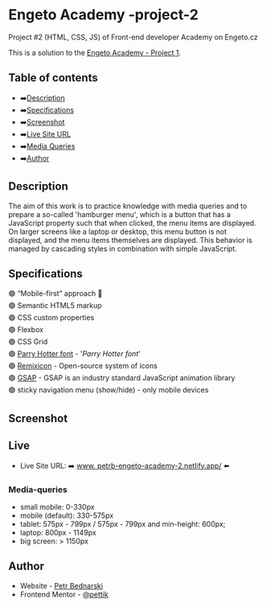 # Engeto Academy -project-2

Project #2 (HTML, CSS, JS) of Front-end developer Academy on Engeto.cz

This is a solution to the [Engeto Academy - Project 1](https://engeto.cz/webova-akademie/).

## Table of contents

- ➡️[Description](#description)
- ➡️[Specifications](#specifications)
- ➡️[Screenshot](#screenshot)
- ➡️[Live Site URL](#live)
- ➡️[Media Queries](#media-queries)
- ➡️[Author](#author)

## Description

The aim of this work is to practice knowledge with media queries and to prepare a so-called 'hamburger menu', which is a button that has a JavaScript property such that when clicked, the menu items are displayed. On larger screens like a laptop or desktop, this menu button is not displayed, and the menu items themselves are displayed. This behavior is managed by cascading styles in combination with simple JavaScript.

## Specifications

🟢 “Mobile-first” approach 📲 <br>
🟢 Semantic HTML5 markup<br>
🟢 CSS custom properties<br>
🟢 Flexbox<br>
🟢 CSS Grid<br>
🟢 [Parry Hotter font](https://www.1001fonts.com/parry-hotter-font.html) - '<i>Parry Hotter font</i>'<br>
🟢 [Remixicon](https://remixicon.com/) - Open-source system of icons<br>
🟢 [GSAP](https://gsap.com/) - GSAP is an industry standard JavaScript animation library<br>
🟢 sticky navigation menu (show/hide) - only mobile devices<br>

## Screenshot

<!-- <img src="design/design-preview.jpg" alt="Engeto Project 2"> -->

## Live

- Live Site URL: ➡️ [www. petrb-engeto-academy-2.netlify.app/](https://petrb-engeto-academy-2.netlify.app) ⬅️

### Media-queries

- small mobile: 0-330px
- mobile (default): 330-575px
- tablet: 575px - 799px / 575px - 799px and min-height: 600px;
- laptop: 800px - 1149px
- big screen: > 1150px

## Author

- Website - [Petr Bednarski](https://github.com/pettik)
- Frontend Mentor - [@pettik](https://www.frontendmentor.io/profile/pettik)
